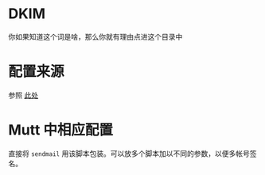 # DKIM

你如果知道这个词是啥，那么你就有理由点进这个目录中

# 配置来源

参照 [此处](https://bbs.archlinux.org/viewtopic.php?pid=1617714#p1617714)

# Mutt 中相应配置

直接将 `sendmail` 用该脚本包装。可以放多个脚本加以不同的参数，以便多帐号签名。
